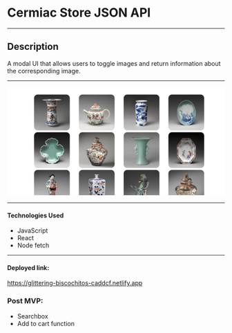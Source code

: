 # Cermiac Store JSON API
---
## Description
A modal UI that allows users to toggle images and return information about the corresponding image. 

---

![alt text](./Screenshot%20.png)

---
#### Technologies Used
- JavaScript
- React
- Node fetch
---
#### Deployed link:
https://glittering-biscochitos-caddcf.netlify.app


### Post MVP:
- Searchbox 
- Add to cart function
